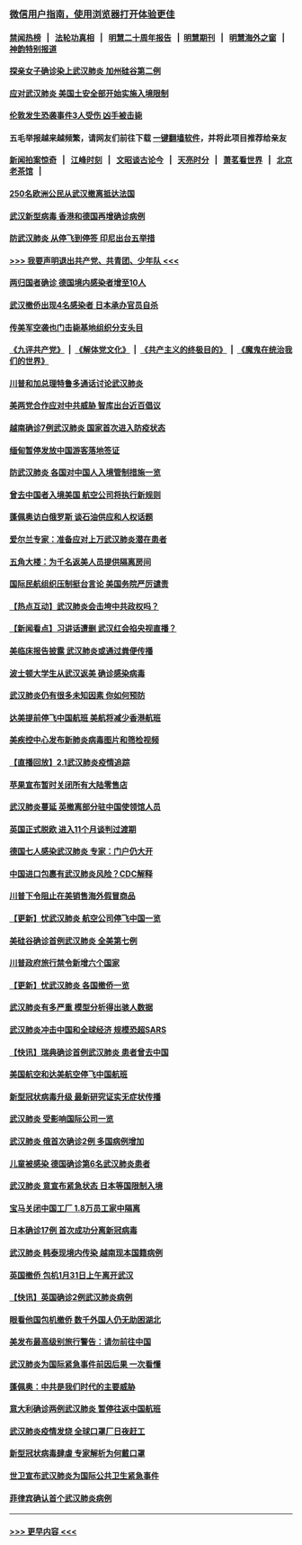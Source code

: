 ### [微信用户指南，使用浏览器打开体验更佳](https://github.com/gfw-breaker/banned-news1/blob/master/indexes/wechat-guide.md?t=0)
#### [禁闻热榜](热点新闻.md?t=0)  &nbsp;&nbsp;|&nbsp;&nbsp; [法轮功真相](https://github.com/gfw-breaker/truth/blob/master/README.md?t=0) &nbsp;&nbsp;|&nbsp;&nbsp; [明慧二十周年报告](https://github.com/gfw-breaker/mh-reports/blob/master/README.md?t=0) &nbsp;&nbsp;|&nbsp;&nbsp;[明慧期刊](https://github.com/gfw-breaker/mh-qikan) &nbsp;&nbsp;|&nbsp;&nbsp; [明慧海外之窗](https://github.com/gfw-breaker/mh-news/blob/master/README.md?t=0) &nbsp;&nbsp;|&nbsp;&nbsp; [神韵特别报道](https://github.com/gfw-breaker/mh-news/blob/master/shenyun.md?t=0)
#### [探亲女子确诊染上武汉肺炎 加州硅谷第二例](../pages/nsc418/n11839784.md?t=02031633) 
#### [应对武汉肺炎 美国土安全部开始实施入境限制](../pages/nsc418/n11839729.md?t=02031633) 
#### [伦敦发生恐袭事件3人受伤 凶手被击毙](../pages/nsc418/n11839442.md?t=02031633) 
#### 五毛举报越来越频繁，请网友们前往下载 [一键翻墙软件](https://github.com/gfw-breaker/ssr-accounts)，并将此项目推荐给亲友
#### [新闻拍案惊奇](https://github.com/gfw-breaker/banned-news1/blob/master/pages/link4.md) &nbsp;&nbsp;|&nbsp;&nbsp; [江峰时刻](https://github.com/gfw-breaker/banned-news1/blob/master/pages/link4.md) &nbsp;&nbsp;|&nbsp;&nbsp; [文昭谈古论今](https://github.com/gfw-breaker/banned-news1/blob/master/pages/link4.md) &nbsp;&nbsp;|&nbsp;&nbsp; [天亮时分](https://github.com/gfw-breaker/banned-news1/blob/master/pages/link4.md) &nbsp;&nbsp;|&nbsp;&nbsp; [萧茗看世界](https://github.com/gfw-breaker/banned-news1/blob/master/pages/link4.md) &nbsp;&nbsp;|&nbsp;&nbsp; [北京老茶馆](https://github.com/gfw-breaker/banned-news1/blob/master/pages/link4.md) &nbsp;&nbsp;|&nbsp;&nbsp; 
#### [250名欧洲公民从武汉撤离抵达法国](../pages/nsc418/n11839438.md?t=02031633) 
#### [武汉新型病毒 香港和德国再增确诊病例](../pages/nsc418/n11839381.md?t=02031633) 
#### [防武汉肺炎 从停飞到停签 印尼出台五举措](../pages/nsc418/n11839282.md?t=02031633) 
#### [>>> 我要声明退出共产党、共青团、少年队 <<<](https://github.com/begood0513/goodnews/blob/master/quit/letter.md) 
#### [两归国者确诊 德国境内感染者增至10人](../pages/nsc418/n11839164.md?t=02031633) 
#### [武汉撤侨出现4名感染者 日本承办官员自杀](../pages/nsc418/n11839044.md?t=02031633) 
#### [传美军空袭也门击毙基地组织分支头目](../pages/nsc418/n11839210.md?t=02031633) 
#### [《九评共产党》](https://github.com/begood0513/9ping.md/blob/master/README.md) &nbsp;|&nbsp; [《解体党文化》](../../../../jtdwh.md/blob/master/README.md)  &nbsp;|&nbsp; [《共产主义的终极目的》](../../../../gczydzjmd.md/blob/master/README.md) &nbsp;|&nbsp; [《魔鬼在统治我们的世界》](../../../../mgztzwmdsj.md/blob/master/README.md) 
#### [川普和加总理特鲁多通话讨论武汉肺炎](../pages/nsc418/n11839128.md?t=02031633) 
#### [美两党合作应对中共威胁 智库出台近百倡议](../pages/nsc418/n11838437.md?t=02031633) 
#### [越南确诊7例武汉肺炎 国家首次进入防疫状态](../pages/nsc418/n11838860.md?t=02031633) 
#### [缅甸暂停发放中国游客落地签证](../pages/nsc418/n11838730.md?t=02031633) 
#### [防武汉肺炎 各国对中国人入境管制措施一览](../pages/nsc418/n11838726.md?t=02031633) 
#### [曾去中国者入境美国 航空公司将执行新规则](../pages/nsc418/n11838375.md?t=02031633) 
#### [蓬佩奥访白俄罗斯 谈石油供应和人权话题](../pages/nsc418/n11838242.md?t=02031633) 
#### [爱尔兰专家：准备应对上万武汉肺炎潜在患者](../pages/nsc418/n11837978.md?t=02031633) 
#### [五角大楼：为千名返美人员提供隔离房间](../pages/nsc418/n11837831.md?t=02031633) 
#### [国际民航组织压制挺台言论 美国务院严厉谴责](../pages/nsc418/n11837791.md?t=02031633) 
#### [【热点互动】武汉肺炎会击垮中共政权吗？](../pages/nsc418/n11837779.md?t=02031633) 
#### [【新闻看点】习讲话遭删 武汉红会掐央视直播？](../pages/nsc418/n11837573.md?t=02031633) 
#### [美临床报告披露 武汉肺炎或通过粪便传播](../pages/nsc418/n11837626.md?t=02031633) 
#### [波士顿大学生从武汉返美 确诊感染病毒](../pages/nsc418/n11837580.md?t=02031633) 
#### [武汉肺炎仍有很多未知因素 你如何预防](../pages/nsc418/n11837666.md?t=02031633) 
#### [达美提前停飞中国航班 美航将减少香港航班](../pages/nsc418/n11837649.md?t=02031633) 
#### [美疾控中心发布新肺炎病毒图片和筛检视频](../pages/nsc418/n11837491.md?t=02031633) 
#### [【直播回放】2.1武汉肺炎疫情追踪](../pages/nsc418/n11837232.md?t=02031633) 
#### [苹果宣布暂时关闭所有大陆零售店](../pages/nsc418/n11837097.md?t=02031633) 
#### [武汉肺炎蔓延 英撤离部分驻中国使领馆人员](../pages/nsc418/n11837061.md?t=02031633) 
#### [英国正式脱欧 进入11个月谈判过渡期](../pages/nsc418/n11836911.md?t=02031633) 
#### [德国七人感染武汉肺炎 专家：门户仍大开](../pages/nsc418/n11836344.md?t=02031633) 
#### [中国进口包裹有武汉肺炎风险？CDC解释](../pages/nsc418/n11836321.md?t=02031633) 
#### [川普下令阻止在美销售海外假冒商品](../pages/nsc418/n11836261.md?t=02031633) 
#### [【更新】忧武汉肺炎 航空公司停飞中国一览](../pages/nsc418/n11835931.md?t=02031633) 
#### [美硅谷确诊首例武汉肺炎 全美第七例](../pages/nsc418/n11836093.md?t=02031633) 
#### [川普政府旅行禁令新增六个国家](../pages/nsc418/n11836083.md?t=02031633) 
#### [【更新】忧武汉肺炎 各国撤侨一览](../pages/nsc418/n11835673.md?t=02031633) 
#### [武汉肺炎有多严重 模型分析得出骇人数据](../pages/nsc418/n11835829.md?t=02031633) 
#### [武汉肺炎冲击中国和全球经济 规模恐超SARS](../pages/nsc418/n11835652.md?t=02031633) 
#### [【快讯】瑞典确诊首例武汉肺炎 患者曾去中国](../pages/nsc418/n11835675.md?t=02031633) 
#### [美国航空和达美航空停飞中国航班](../pages/nsc418/n11835567.md?t=02031633) 
#### [新型冠状病毒升级 最新研究证实无症状传播](../pages/nsc418/n11835589.md?t=02031633) 
#### [武汉肺炎 受影响国际公司一览](../pages/nsc418/n11835538.md?t=02031633) 
#### [武汉肺炎 俄首次确诊2例 多国病例增加](../pages/nsc418/n11835295.md?t=02031633) 
#### [儿童被感染 德国确诊第6名武汉肺炎患者](../pages/nsc418/n11835338.md?t=02031633) 
#### [武汉肺炎 意宣布紧急状态 日本等国限制入境](../pages/nsc418/n11835062.md?t=02031633) 
#### [宝马关闭中国工厂 1.8万员工家中隔离](../pages/nsc418/n11835128.md?t=02031633) 
#### [日本确诊17例 首次成功分离新冠病毒](../pages/nsc418/n11834975.md?t=02031633) 
#### [武汉肺炎 韩泰现境内传染 越南现本国籍病例](../pages/nsc418/n11834857.md?t=02031633) 
#### [英国撤侨 包机1月31日上午离开武汉](../pages/nsc418/n11834808.md?t=02031633) 
#### [【快讯】英国确诊2例武汉肺炎病例](../pages/nsc418/n11834824.md?t=02031633) 
#### [眼看他国包机撤侨 数千外国人仍无助困湖北](../pages/nsc418/n11834010.md?t=02031633) 
#### [美发布最高级别旅行警告：请勿前往中国](../pages/nsc418/n11834038.md?t=02031633) 
#### [武汉肺炎为国际紧急事件前因后果 一次看懂](../pages/nsc418/n11833893.md?t=02031633) 
#### [蓬佩奥：中共是我们时代的主要威胁](../pages/nsc418/n11833434.md?t=02031633) 
#### [意大利确诊两例武汉肺炎 暂停往返中国航班](../pages/nsc418/n11833483.md?t=02031633) 
#### [武汉肺炎疫情发烧 全球口罩厂日夜赶工](../pages/nsc418/n11833528.md?t=02031633) 
#### [新型冠状病毒肆虐 专家解析为何戴口罩](../pages/nsc418/n11833332.md?t=02031633) 
#### [世卫宣布武汉肺炎为国际公共卫生紧急事件](../pages/nsc418/n11833455.md?t=02031633) 
#### [菲律宾确认首个武汉肺炎病例](../pages/nsc418/n11833162.md?t=02031633) 

----
#### [ >>> 更早内容 <<< ](../indexes/nsc418-earlier.md)
